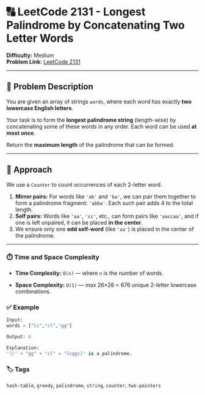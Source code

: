 # 🔠 LeetCode 2131 - Longest Palindrome by Concatenating Two Letter Words

**Difficulty:** Medium  
**Problem Link:** [LeetCode 2131](https://leetcode.com/problems/longest-palindrome-by-concatenating-two-letter-words)

---

## 📘 Problem Description

You are given an array of strings `words`, where each word has exactly **two lowercase English letters**.

Your task is to form the **longest palindrome string** (length-wise) by concatenating some of these words in any order. Each word can be used **at most once**.

Return the **maximum length** of the palindrome that can be formed.

---

## 🧠 Approach

We use a `Counter` to count occurrences of each 2-letter word.

1. **Mirror pairs:** For words like `'ab'` and `'ba'`, we can pair them together to form a palindrome fragment: `'abba'`. Each such pair adds 4 to the total length.
2. **Self pairs:** Words like `'aa'`, `'cc'`, etc., can form pairs like `'aaccaa'`, and if one is left unpaired, it can be placed **in the center**.
3. We ensure only one **odd self-word** (like `'aa'`) is placed in the center of the palindrome.

---

### ⏱️ Time and Space Complexity
- **Time Complexity:** `O(n)` — where `n` is the number of words.

- **Space Complexity:** `O(1)` — max 26×26 = 676 unique 2-letter lowercase combinations.

### ✅ Example
```python
Input:
words = ["lc","cl","gg"]

Output: 6

Explanation:
"lc" + "gg" + "cl" = "lcggcl" is a palindrome.
```

### 🏷️ Tags
`hash-table`, `greedy`, `palindrome`, `string`, `counter`, `two-pointers`